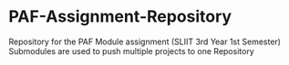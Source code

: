 # PAF-Assignment-Repository
Repository for the PAF Module assignment (SLIIT 3rd Year 1st Semester)
Submodules are used to push multiple projects to one Repository
